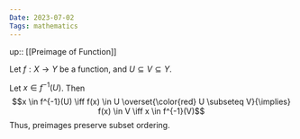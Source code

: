 ```yaml
---
Date: 2023-07-02
Tags: mathematics
---
```

up:: [[Preimage of Function]]

Let $f: X \to Y$ be a function, and $U \subseteq V \subseteq Y$.

Let $x \in f^{-1}(U)$. Then
$$x \in f^{-1}(U) \iff f(x) \in U \overset{\color{red} U \subseteq V}{\implies} f(x) \in V \iff x \in f^{-1}(V)$$
Thus, preimages preserve subset ordering.